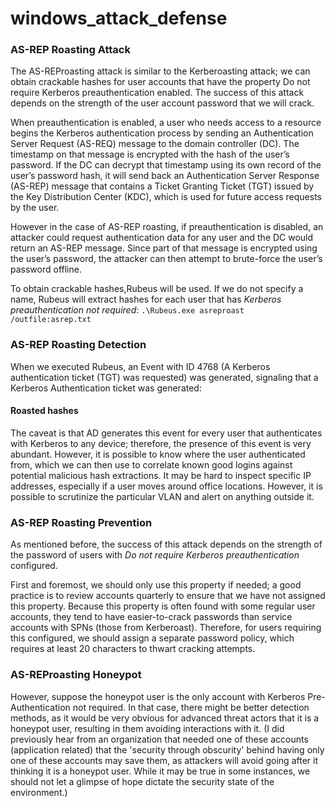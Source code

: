 # windows_attack_defense
### AS-REP Roasting Attack
The AS-REProasting attack is similar to the Kerberoasting attack; we can obtain crackable hashes for user accounts that have the property Do not require Kerberos preauthentication enabled. The success of this attack depends on the strength of the user account password that we will crack.

When preauthentication is enabled, a user who needs access to a resource begins the Kerberos authentication process by sending an Authentication Server Request (AS-REQ) message to the domain controller (DC). The timestamp on that message is encrypted with the hash of the user’s password. If the DC can decrypt that timestamp using its own record of the user’s password hash, it will send back an Authentication Server Response (AS-REP) message that contains a Ticket Granting Ticket (TGT) issued by the Key Distribution Center (KDC), which is used for future access requests by the user.

However in the case of AS-REP roasting, if preauthentication is disabled, an attacker could request authentication data for any user and the DC would return an AS-REP message. Since part of that message is encrypted using the user’s password, the attacker can then attempt to brute-force the user’s password offline.

To obtain crackable hashes,Rubeus will be used. If we do not specify a name, Rubeus will extract hashes for each user that has *Kerberos preauthentication not required*:
```.\Rubeus.exe asreproast /outfile:asrep.txt```


### AS-REP Roasting Detection
When we executed Rubeus, an Event with ID 4768 (A Kerberos authentication ticket (TGT) was requested) was generated, signaling that a Kerberos Authentication ticket was generated:

#### Roasted hashes
The caveat is that AD generates this event for every user that authenticates with Kerberos to any device; therefore, the presence of this event is very abundant. However, it is possible to know where the user authenticated from, which we can then use to correlate known good logins against potential malicious hash extractions. It may be hard to inspect specific IP addresses, especially if a user moves around office locations. However, it is possible to scrutinize the particular VLAN and alert on anything outside it.

### AS-REP Roasting Prevention
As mentioned before, the success of this attack depends on the strength of the password of users with *Do not require Kerberos preauthentication* configured.

First and foremost, we should only use this property if needed; a good practice is to review accounts quarterly to ensure that we have not assigned this property. Because this property is often found with some regular user accounts, they tend to have easier-to-crack passwords than service accounts with SPNs (those from Kerberoast). Therefore, for users requiring this configured, we should assign a separate password policy, which requires at least 20 characters to thwart cracking attempts.

### AS-REProasting Honeypot
However, suppose the honeypot user is the only account with Kerberos Pre-Authentication not required. In that case, there might be better detection methods, as it would be very obvious for advanced threat actors that it is a honeypot user, resulting in them avoiding interactions with it. (I did previously hear from an organization that needed one of these accounts (application related) that the 'security through obscurity' behind having only one of these accounts may save them, as attackers will avoid going after it thinking it is a honeypot user. While it may be true in some instances, we should not let a glimpse of hope dictate the security state of the environment.)